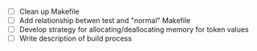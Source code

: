 - [ ] Clean up Makefile
- [ ] Add relationship betwen test and "normal" Makefile
- [ ] Develop strategy for allocating/deallocating memory for token values
- [ ] Write description of build process